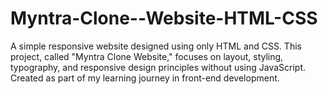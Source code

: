# Myntra-Clone--Website-HTML-CSS
A simple responsive website designed using only HTML and CSS. This project, called "Myntra Clone Website," focuses on layout, styling, typography, and responsive design principles without using JavaScript. Created as part of my learning journey in front-end development.
